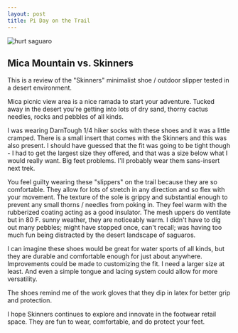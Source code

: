 ```yaml
---
layout: post
title: Pi Day on the Trail
---
```


![hurt saguaro](https://photos.app.goo.gl/2HnZHj7Q12TKifyLA)

## Mica Mountain vs. Skinners

This is a review of the "Skinners" minimalist shoe / outdoor slipper tested in a desert environment.

Mica picnic view area is a nice ramada to start your adventure. Tucked away in the desert you're getting into lots of dry sand, thorny cactus needles, rocks and pebbles of all kinds.

I was wearing DarnTough 1/4 hiker socks with these shoes and it was a little cramped. There is a small insert that comes with the Skinners and this was also present. I should have guessed that the fit was going to be tight though -  I had to get the largest size they offered, and that was a size below what I would really want. Big feet problems. I'll probably wear them sans-insert next trek.

You feel guilty wearing these "slippers" on the trail because they are so comfortable. They allow for lots of stretch in any direction and so flex with your movement. The texture of the sole is grippy and substantial enough to prevent any small thorns / needles from poking in. They feel warm with the rubberized coating acting as a good insulator. The mesh uppers do ventilate but in 80 F. sunny weather, they are noticeably warm. I didn't have to dig out many pebbles; might have stopped once, can't recall; was having too much fun being distracted by the desert landscape of saguaros.

I can imagine these shoes would be great for water sports of all kinds, but they are durable and comfortable enough for just about anywhere. Improvements could be made to customizing the fit. I need a larger size at least. And even a simple tongue and lacing system could allow for more versatility.

The shoes remind me of the work gloves that they dip in latex for better grip and protection.

I hope Skinners continues to explore and innovate in the footwear retail space. They are fun to wear, comfortable, and do protect your feet.

